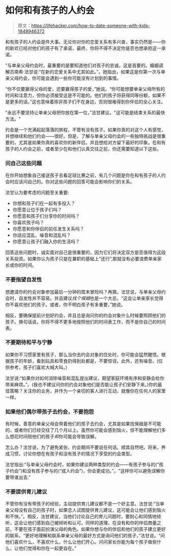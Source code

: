 # 如何和有孩子的人约会

> 原文：<https://lifehacker.com/how-to-date-someone-with-kids-1848946372>

和有孩子的人约会是件大事。无论你对你的恋爱关系有多兴奋，事实仍然是——你的新欢已经对他们的孩子有了承诺，最终，你将不得不决定你是否也想承担这一承诺。



“与单亲父母约会时，最重要的是要知道他们对孩子的忠诚，这是首要的。婚姻调解员南希·法甘说:“在新的恋爱关系中尤其如此。”。她指出，如果这是你第一次与单亲父母约会，你可能会遇到一些你可能没有计划到的事情。

“你不仅要赢得父母的爱，还要赢得孩子的爱，”她说。“你可能想要单亲父母所有的时间和注意力，但你必须接受这是不可能的。他们的孩子将获得同等份额，如果不是更多的话。”这也意味着除非孩子们不在身边，否则很难得到你伴侣的全心关注。

“永远不要坚持让单亲父母把你放在第一位，”法甘建议。"这可能是结束关系的最快方法。"

约会是一个充满起起落落的旅程，不管有没有孩子。如果你真的对这个人有感觉，并想继续和他们约会——很好。但是，了解与单亲父母约会的一些独特挑战是很重要的，尤其是如果你真的喜欢你的新伴侣，并且想给对方留下最好的印象。在和有孩子的人约会之前，或者至少在和他们认真交往之前，你还需要知道以下这些。

### **问自己这些问题**

在你开始想象自己接送孩子去看足球比赛之前，有几个问题是你在和有孩子的人约会时应该问自己的。你对这些问题的回答可能会影响你们的关系。

法甘认为要考虑的问题至关重要:

*   你想和孩子们在一起有多投入？
*   你愿意让位于孩子们吗？
*   你愿意和孩子们分享你的时间吗？
*   你喜欢孩子吗？
*   你愿意和你伴侣的前任发生关系吗？
*   你适应混乱、噪音和混乱吗？
*   你愿意让孩子们融入你的生活吗？

回答这些问题时，诚实面对自己是很重要的，因为它们将决定双方是否值得为这段关系投资。如果你认为孩子只是在兼职的基础上“还行”,那就没有必要浪费单亲家长或你的时间。

### 不要指望自发性

想邀请你的约会对象参加最后一分钟的周末冒险吗？再猜。法甘说，与单亲父母约会时，自发性并不容易。并且建议*找个保姆*也是一个大忌，“这会让单亲家长觉得你不喜欢他们的孩子。或者，你不明白孩子有多重要，”她说。

相反，要确保提前计划好约会，并且总是询问你的约会对象什么时候要照顾他们的孩子。换句话说，你将不得不更多地按照他们的时间表工作，而不是你自己的时间表。

### 不要期待和平与宁静

如果你不习惯家里有孩子，那么当你去约会对象的住处时，你可能会猛然醒悟。根据孩子的年龄，看到玩具和零食扔得到处都是，不要惊讶。此外，还有噪音。(仅供参考，孩子们喜欢大喊大叫。)

法甘说:“如果你对如何消除噪音和混乱提出建议，期望家庭环境有序和安静会给你带来麻烦。”。(我也不建议问你的约会对象他们是否能让孩子们安静下来。)你的最佳策略？关注你的业务，并作为一个亲切的客人进行互动，就像你在任何人的家里一样。

### 如果他们偶尔带孩子去约会，不要抱怨

有时候，善意的单亲父母会带着他们的孩子去约会，尤其是如果找保姆是不可能的，或者你们已经交往了几个月以上。虽然你可能会感到恼火，但不能理解他们多么想花时间陪他们的孩子*和*你可能会导致误解。

怎么办？法甘说，为了避免紧张，约会期间不要说任何话。顺其自然吧。将来，养成习惯，讨论你想在有孩子和没有孩子的情况下享受的约会类型。

法甘指出:“与单亲父母约会时，如果你建议两种类型的约会——有孩子参与的(“孩子约会”)和没有孩子参与的(“成人约会”)，你会更成功。”。"这样你可以避免误解你要带谁出去."

### 不要提供育儿建议

不管你有没有带孩子的经验，主动提供育儿建议都不是一个好主意。法甘说:“当单亲父母没有自己的孩子时，如果恋人试图提供育儿建议，这可能会让他们感到恼火和不快。”。相反，法甘建议，当他们讨论自己的育儿问题时，要耐心和同情地倾听，这会让他们感到自己被倾听和认可。同样的道理，在没有和你的伴侣商量之前，不要在孩子面前扮演父母的角色。如果你想与你的伴侣和他们的孩子建立更好的联系，“更好地理解和联系单亲父母的最好方式是询问他们的孩子，”法甘说。“问他们喜欢什么，不喜欢什么，什么让他们开心。问问家长你能为每个孩子做些什么，让他们觉得和你在一起更自在。”